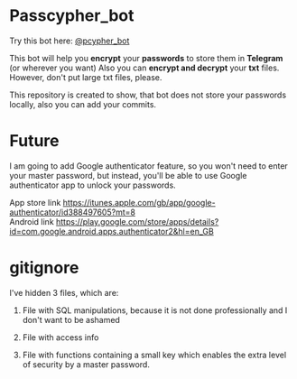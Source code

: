 # Passcypher_bot


Try this bot here: <a href="https://t.me/pcypher_bot"> @pcypher_bot</a>


This bot will help you <b>encrypt</b> your <b>passwords</b> to store them in <b>Telegram</b> (or wherever you want)
Also you can <b>encrypt and decrypt</b> your <b>txt</b> files. 
However, don't put large txt files, please. 

This repository is created to show, that bot does not store your passwords locally, also you can add your commits.

# Future

I am going to add Google authenticator feature, so you won't need to enter your master password,
but instead, you'll be able to use Google authenticator app to unlock your passwords.

App store link https://itunes.apple.com/gb/app/google-authenticator/id388497605?mt=8
<br>
Android link https://play.google.com/store/apps/details?id=com.google.android.apps.authenticator2&hl=en_GB

# gitignore

I've hidden 3 files, which are:
1. File with SQL manipulations, because it is not done professionally and I don't want to be ashamed

2. File with access info

3. File with functions containing a small key which enables the extra level of security by a master password.
